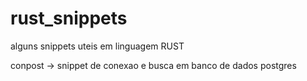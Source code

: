 # rust_snippets
alguns snippets uteis em linguagem RUST

conpost -> snippet de conexao e busca em banco de dados postgres
